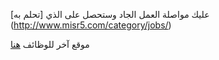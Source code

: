 ﻿عليك مواصلة العمل الجاد وستحصل على الذي [تحلم به] (http://www.misr5.com/category/jobs/)

موقع آخر للوظائف [هنا](https://www.ewdifh.com/)

